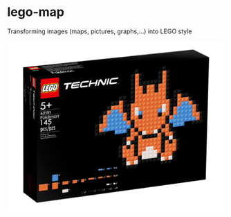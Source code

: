 # lego-map
Transforming images (maps, pictures, graphs,...) into LEGO style

![lego-map](/legopokemonsetbox.png)

